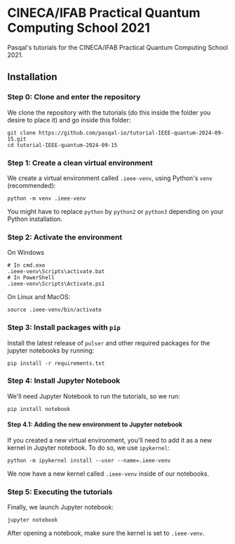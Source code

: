 # CINECA/IFAB Practical Quantum Computing School 2021
Pasqal's tutorials for the CINECA/IFAB Practical Quantum Computing School 2021.

## Installation

### Step 0: Clone and enter the repository

We clone the repository with the tutorials (do this inside the folder you desire to place it) and go inside this folder:

```
git clone https://github.com/pasqal-io/tutorial-IEEE-quantum-2024-09-15.git
cd tutorial-IEEE-quantum-2024-09-15
```

### Step 1: Create a clean virtual environment


We create a virtual environment called `.ieee-venv`, using Python's `venv` (recommended):

```
python -m venv .ieee-venv
```

You might have to replace `python` by `python2` or `python3` depending on your Python installation.

### Step 2: Activate the environment

On Windows

```
# In cmd.exe
.ieee-venv\Scripts\activate.bat
# In PowerShell
.ieee-venv\Scripts\Activate.ps1
```
On Linux and MacOS:

```
source .ieee-venv/bin/activate
```

### Step 3: Install packages with `pip`

Install the latest release of `pulser` and other required packages for the jupyter notebooks by running:

```
pip install -r requirements.txt
```

### Step 4: Install Jupyter Notebook

We'll need Jupyter Notebook to run the tutorials, so we run:

```
pip install notebook
```

#### Step 4.1: Adding the new environment to Jupyter notebook

If you created a new virtual environment, you'll need to add it as a new kernel in Jupyter notebook. To do so, we use `ipykernel`:

```
python -m ipykernel install --user --name=.ieee-venv
```
We now have a new kernel called `.ieee-venv` inside of our notebooks.


### Step 5: Executing the tutorials

Finally, we launch Jupyter notebook:

```
jupyter notebook
```

After opening a notebook, make sure the kernel is set to `.ieee-venv`.